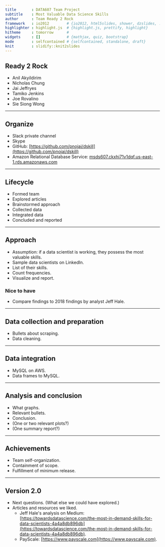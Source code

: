 ```yaml
---
title       : DATA607 Team Project
subtitle    : Most Valuable Data Science Skills
author      : Team Ready 2 Rock
framework   : io2012        # {io2012, html5slides, shower, dzslides, ...}
highlighter : highlight.js  # {highlight.js, prettify, highlight}
hitheme     : tomorrow      # 
widgets     : []            # {mathjax, quiz, bootstrap}
mode        : selfcontained # {selfcontained, standalone, draft}
knit        : slidify::knit2slides
---
```


<style>
.title-slide {
  background-color: #FFFFFF; /* #EDE0CF; ; #CA9F9D*/
}
</style>

## Ready 2 Rock
- Anil Akyildirim
- Nicholas Chung
- Jai Jeffryes
- Tamiko Jenkins
- Joe Rovalino
- Sie Siong Wong

--- 

## Organize
- Slack private channel
- Skype
- GitHub: [https://github.com/pnojai/dskill](https://github.com/pnojai/dskill)
- Amazon Relational Database Service: [msds607.ckxhi71v1dqf.us-east-1.rds.amazonaws.com](msds607.ckxhi71v1dqf.us-east-1.rds.amazonaws.com)

--- 

## Lifecycle
- Formed team
- Explored articles
- Brainstormed approach
- Collected data
- Integrated data
- Concluded and reported

--- 

## Approach
- Assumption: if a data scientist is working, they possess the most valuable skills.
- Sample data scientists on LinkedIn.
- List of their skills.
- Count frequencies.
- Visualize and report.

### Nice to have
- Compare findings to 2018 findings by analyst Jeff Hale.

---

## Data collection and preparation
- Bullets about scraping.
- Data cleaning.

--- 

## Data integration
- MySQL on AWS.
- Data frames to MySQL.

--- 

## Analysis and conclusion
- What graphs.
- Relevant bullets.
- Conclusion.
- (One or two relevant plots?)
- (One summary report?)

--- 

## Achievements
- Team self-organization.
- Containment of scope.
- Fulfillment of minimum release.

---

## Version 2.0
- Next questions. (What else we could have explored.)
- Articles and resources we liked.
  - Jeff Hale's analysis on Medium: [https://towardsdatascience.com/the-most-in-demand-skills-for-data-scientists-4a4a8db896db](https://towardsdatascience.com/the-most-in-demand-skills-for-data-scientists-4a4a8db896db).
  - PayScale: [https://www.payscale.com](https://www.payscale.com).
